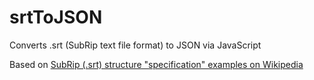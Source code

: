 # srtToJSON
Converts .srt (SubRip text file format) to JSON via JavaScript

Based on [SubRip (.srt) structure "specification" examples on Wikipedia][1]

[1]:https://en.wikipedia.org/wiki/SubRip#SubRip_text_file_format
